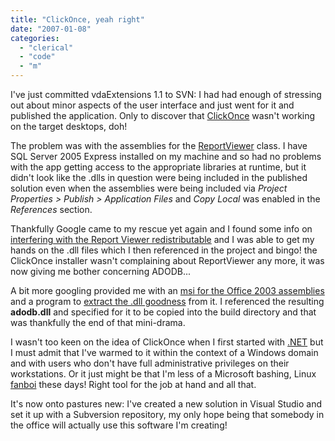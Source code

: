 ```yaml
---
title: "ClickOnce, yeah right"
date: "2007-01-08"
categories: 
  - "clerical"
  - "code"
  - "m"
---
```


I've just committed vdaExtensions 1.1 to SVN: I had had enough of stressing out about minor aspects of the user interface and just went for it and published the application. Only to discover that [ClickOnce](http://en.wikipedia.org/wiki/ClickOnce) wasn't working on the target desktops, doh!

The problem was with the assemblies for the [ReportViewer](http://msdn2.microsoft.com/en-us/library/microsoft.reporting.winforms.reportviewer(VS.80).aspx) class. I have SQL Server 2005 Express installed on my machine and so had no problems with the app getting access to the appropriate libraries at runtime, but it didn't look like the .dlls in question were being included in the published solution even when the assemblies were being included via _Project Properties > Publish > Application Files_ and _Copy Local_ was enabled in the _References_ section.

Thankfully Google came to my rescue yet again and I found some info on [interfering with the Report Viewer redistributable](http://drowningintechnicaldebt.com/blogs/dennisbottjer/archive/2006/10/16/Hacking-Report-Viewer-Redistributable.aspx) and I was able to get my hands on the .dll files which I then referenced in the project and bingo! the ClickOnce installer wasn't complaining about ReportViewer any more, it was now giving me bother concerning ADODB...

A bit more googling provided me with an [msi for the Office 2003 assemblies](http://support.microsoft.com/?scid=kb;en-us;897646&spid=2514&sid=global) and a program to [extract the .dll goodness](http://blogs.pingpoet.com/overflow/archive/2005/06/02/2449.aspx) from it. I referenced the resulting **adodb.dll** and specified for it to be copied into the build directory and that was thankfully the end of that mini-drama.

I wasn't too keen on the idea of ClickOnce when I first started with [.NET](http://en.wikipedia.org/wiki/Microsoft_.NET) but I must admit that I've warmed to it within the context of a Windows domain and with users who don't have full administrative privileges on their workstations. Or it just might be that I'm less of a Microsoft bashing, Linux [fanboi](http://www.urbandictionary.com/define.php?term=fanboi) these days! Right tool for the job at hand and all that.

It's now onto pastures new: I've created a new solution in Visual Studio and set it up with a Subversion repository, my only hope being that somebody in the office will actually use this software I'm creating!
